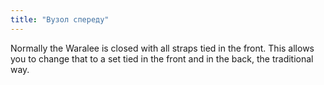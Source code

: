 ```yaml
---
title: "Вузол спереду"
---
```


Normally the Waralee is closed with all straps tied in the front. This allows you to change that to a set tied in the front and in the back, the traditional way.
